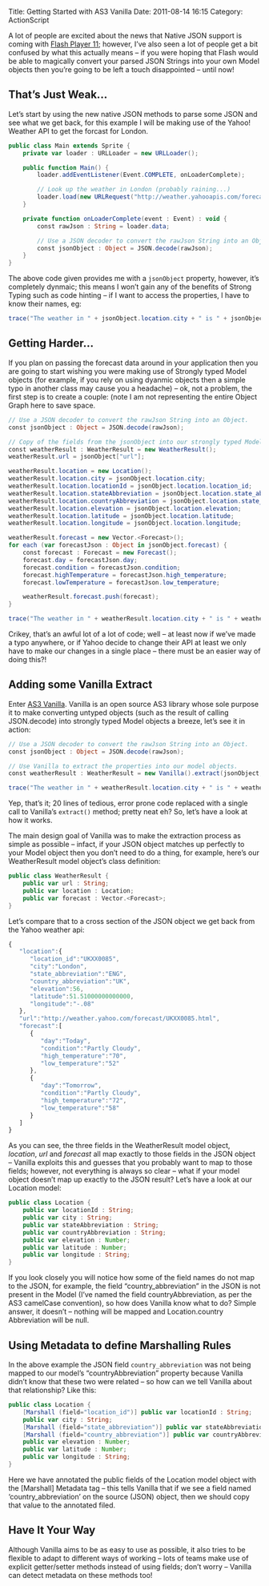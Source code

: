 Title: Getting Started with AS3 Vanilla
Date: 2011-08-14 16:15
Category: ActionScript

A lot of people are excited about the news that Native JSON support is coming with [Flash Player 11](https://web.archive.org/web/20120104112810/http://www.bytearray.org/?p=3066); however, I’ve also seen a lot of people get a bit confused by what this actually means – if you were hoping that Flash would be able to magically convert your parsed JSON Strings into your own Model objects then you’re going to be left a touch disappointed – until now!

## That’s Just Weak...
Let’s start by using the new native JSON methods to parse some JSON and see what we get back, for this example I will be making use of the Yahoo! Weather API to get the forcast for London.

```actionscript
public class Main extends Sprite {
    private var loader : URLLoader = new URLLoader();

    public function Main() {
        loader.addEventListener(Event.COMPLETE, onLoaderComplete);

        // Look up the weather in London (probably raining...)
        loader.load(new URLRequest("http://weather.yahooapis.com/forecastjson?w=44418&u=c"));
    }

    private function onLoaderComplete(event : Event) : void {
        const rawJson : String = loader.data;

        // Use a JSON decoder to convert the rawJson String into an Object.
        const jsonObject : Object = JSON.decode(rawJson);
    }
}
```

The above code given provides me with a `jsonObject` property, however, it’s completely dynmaic; this means I won’t gain any of the benefits of Strong Typing such as code hinting – if I want to access the properties, I have to know their names, eg:

```actionscript
trace("The weather in " + jsonObject.location.city + " is " + jsonObject.forecast[0].condition + " " + jsonObject.forecast[0].day);
```

## Getting Harder...
If you plan on passing the forecast data around in your application then you are going to start wishing you were making use of Strongly typed Model objects (for example, if you rely on using dyanmic objects then a simple typo in another class may cause you a headache) – ok, not a problem, the first step is to create a couple: (note I am not representing the entire Object Graph here to save space.

```actionscript
// Use a JSON decoder to convert the rawJson String into an Object.
const jsonObject : Object = JSON.decode(rawJson);

// Copy of the fields from the jsonObject into our strongly typed Model.
const weatherResult : WeatherResult = new WeatherResult();
weatherResult.url = jsonObject["url"];

weatherResult.location = new Location();
weatherResult.location.city = jsonObject.location.city;
weatherResult.location.locationId = jsonObject.location.location_id;
weatherResult.location.stateAbbreviation = jsonObject.location.state_abbreviation;
weatherResult.location.countryAbbreviation = jsonObject.location.state_abbreviation;
weatherResult.location.elevation = jsonObject.location.elevation;
weatherResult.location.latitude = jsonObject.location.latitude;
weatherResult.location.longitude = jsonObject.location.longitude;

weatherResult.forecast = new Vector.<Forecast>();
for each (var forecastJson : Object in jsonObject.forecast) {
    const forecast : Forecast = new Forecast();
    forecast.day = forecastJson.day;
    forecast.condition = forecastJson.condition;
    forecast.highTemperature = forecastJson.high_temperature;
    forecast.lowTemperature = forecastJson.low_temperature;

    weatherResult.forecast.push(forecast);
}

trace("The weather in " + weatherResult.location.city + " is " + weatherResult.forecast[0].condition + " " + weatherResult.forecast[0].day);
```

Crikey, that’s an awful lot of a lot of code; well – at least now if we’ve made a typo anywhere, or if Yahoo decide to change their API at least we only have to make our changes in a single place – there must be an easier way of doing this?!

## Adding some Vanilla Extract
Enter [AS3 Vanilla](https://github.com/jonnyreeves/as3-vanilla). Vanilla is an open source AS3 library whose sole purpose it to make converting untyped objects (such as the result of calling JSON.decode) into strongly typed Model objects a breeze, let’s see it in action:

```actionscript
// Use a JSON decoder to convert the rawJson String into an Object.
const jsonObject : Object = JSON.decode(rawJson);

// Use Vanilla to extract the properties into our model objects.
const weatherResult : WeatherResult = new Vanilla().extract(jsonObject, WeatherResult);

trace("The weather in " + weatherResult.location.city + " is " + weatherResult.forecast[0].condition + " " + weatherResult.forecast[0].day);
```

Yep, that’s it; 20 lines of tedious, error prone code replaced with a single call to Vanilla’s `extract()` method; pretty neat eh? So, let’s have a look at how it works.

The main design goal of Vanilla was to make the extraction process as simple as possible – infact, if your JSON object matches up perfectly to your Model object then you don’t need to do a thing, for example, here’s our WeatherResult model object’s class definition:

```actionscript
public class WeatherResult {
    public var url : String;
    public var location : Location;
    public var forecast : Vector.<Forecast>;
}
```

Let’s compare that to a cross section of the JSON object we get back from the Yahoo weather api:

```javascript
{
   "location":{
      "location_id":"UKXX0085",
      "city":"London",
      "state_abbreviation":"ENG",
      "country_abbreviation":"UK",
      "elevation":56,
      "latitude":51.51000000000000,
      "longitude":"-.08"
   },
   "url":"http://weather.yahoo.com/forecast/UKXX0085.html",
   "forecast":[
      {
         "day":"Today",
         "condition":"Partly Cloudy",
         "high_temperature":"70",
         "low_temperature":"52"
      },
      {
         "day":"Tomorrow",
         "condition":"Partly Cloudy",
         "high_temperature":"72",
         "low_temperature":"58"
      }
   ]
}
```

As you can see, the three fields in the WeatherResult model object, _location_, _url_ and _forecast_ all map exactly to those fields in the JSON object – Vanilla exploits this and guesses that you probably want to map to those fields; however, not everything is always so clear – what if your model object doesn’t map up exactly to the JSON result? Let’s have a look at our Location model:

```actionscript
public class Location {
    public var locationId : String;
    public var city : String;
    public var stateAbbreviation : String;
    public var countryAbbreviation : String;
    public var elevation : Number;
    public var latitude : Number;
    public var longitude : String;
}
```

If you look closely you will notice how some of the field names do not map to the JSON, for example, the field “country_abbreviation” in the JSON is not present in the Model (I’ve named the field countryAbbreviation, as per the AS3 camelCase convention), so how does Vanilla know what to do? Simple answer, it doesn’t – nothing will be mapped and Location.country Abbreviation will be null. 

## Using Metadata to define Marshalling Rules
In the above example the JSON field `country_abbreviation` was not being mapped to our model’s “countryAbbreviation” property because Vanilla didn’t know that these two were related – so how can we tell Vanilla about that relationship? Like this:

```actionscript
public class Location {
    [Marshall (field="location_id")] public var locationId : String;
    public var city : String;
    [Marshall (field="state_abbreviation")] public var stateAbbreviation : String;
    [Marshall (field="country_abbreviation")] public var countryAbbreviation : String;
    public var elevation : Number;
    public var latitude : Number;
    public var longitude : String;
}
```

Here we have annotated the public fields of the Location model object with the [Marshall] Metadata tag – this tells Vanilla that if we see a field named ‘country_abbreviation’ on the source (JSON) object, then we should copy that value to the annotated filed.

## Have It Your Way
Although Vanilla aims to be as easy to use as possible, it also tries to be flexible to adapt to different ways of working – lots of teams make use of explicit getter/setter methods instead of using fields; don’t worry – Vanilla can detect metadata on these methods too!
